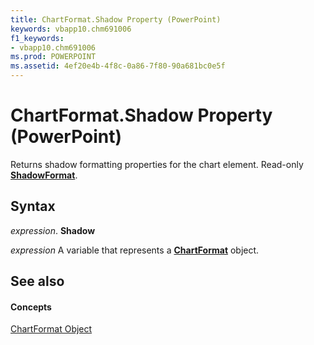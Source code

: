 ```yaml
---
title: ChartFormat.Shadow Property (PowerPoint)
keywords: vbapp10.chm691006
f1_keywords:
- vbapp10.chm691006
ms.prod: POWERPOINT
ms.assetid: 4ef20e4b-4f8c-0a86-7f80-90a681bc0e5f
---
```



# ChartFormat.Shadow Property (PowerPoint)

Returns shadow formatting properties for the chart element. Read-only  **[ShadowFormat](shadowformat-object-powerpoint.md)**.


## Syntax

 _expression_. **Shadow**

 _expression_ A variable that represents a **[ChartFormat](chartformat-object-powerpoint.md)** object.


## See also


#### Concepts


[ChartFormat Object](chartformat-object-powerpoint.md)

